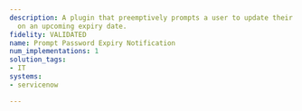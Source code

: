 ```yaml
---
description: A plugin that preemptively prompts a user to update their password based
  on an upcoming expiry date.
fidelity: VALIDATED
name: Prompt Password Expiry Notification
num_implementations: 1
solution_tags:
- IT
systems:
- servicenow

---
```

